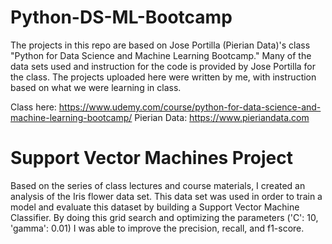# Python-DS-ML-Bootcamp
The projects in this repo are based on Jose Portilla (Pierian Data)'s class "Python for Data Science and Machine Learning Bootcamp." Many of the data sets used and instruction for the code is provided by Jose Portilla for the class. The projects uploaded here were written by me, with instruction based on what we were learning in class.

Class here: https://www.udemy.com/course/python-for-data-science-and-machine-learning-bootcamp/ Pierian Data: https://www.pieriandata.com

# Support Vector Machines Project
Based on the series of class lectures and course materials, I created an analysis of the Iris flower data set. This data set was used in order to train a model and evaluate this dataset by building a Support Vector Machine Classifier. By doing this grid search and optimizing the parameters ('C': 10, 'gamma': 0.01) I was able to improve the precision, recall, and f1-score.


